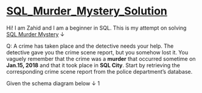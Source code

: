 # [SQL_Murder_Mystery_Solution](https://mystery.knightlab.com/)

Hi! I am Zahid and I am a beginner in SQL.
This is my attempt on solving [SQL Murder Mystery](https://mystery.knightlab.com/) ↓

Q: A crime has taken place and the detective needs your help. The detective gave you the crime scene report, but you somehow lost it. You vaguely remember that the crime was a **murder** that occurred sometime on **Jan.15, 2018** and that it took place in **SQL City**. Start by retrieving the corresponding crime scene report from the police department’s database.

Given the schema diagram below ↓
1[](https://mystery.knightlab.com/schema.png)
